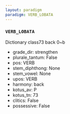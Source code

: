 ```yaml
---
layout: paradigm
paradigm: VERB_LOBATA
---
```

### ` VERB_LOBATA `

Dictionary class73 back 0~b
* grade_dir: strengthen
* plurale_tantum: False
* pos: VERB
* stem_diphthong: None
* stem_vowel: None
* upos: VERB
* harmony: back
* kotus_av: P
* kotus_tn: 73
* clitics: False
* possessive: False
